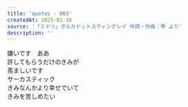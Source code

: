 ```yaml
---
title: 'quotes - 063'
createdAt: 2025-01-16
source: '「ミドリ」ポルカドットスティングレイ 作詞・作曲：雫 より'
description: ''
---
```

嫌いです　ああ  
許してもらうだけのきみが  
羨ましいです  
サーカスティック  
きみなんかより幸せでいて  
きみを苦しめたい